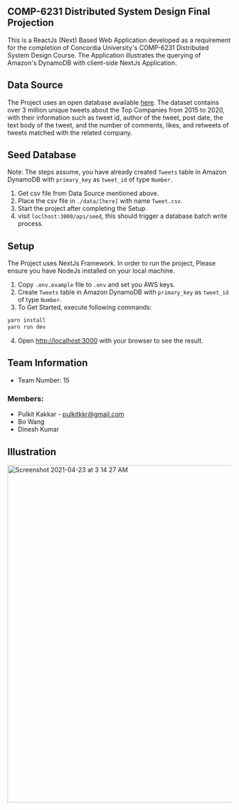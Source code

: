 ## COMP-6231 Distributed System Design Final Projection

This is a ReactJs (Next) Based Web Application developed as a requirement for the completion of Concordia University's COMP-6231 Distributed System Design Course. The Application illustrates the querying of Amazon's DynamoDB with client-side NextJs Application. 

## Data Source
The Project uses an open database available [here](https://www.kaggle.com/omermetinn/tweets-about-the-top-companies-from-2015-to-2020). The dataset contains over 3 million unique tweets about the Top Companies from 2015 to 2020, with their information such as tweet id, author of the tweet, post date, the text body of the tweet, and the number of comments, likes, and retweets of tweets matched with the related company.

## Seed Database
Note: The steps assume, you have already created `Tweets` table in Amazon DynamoDB with `primary_key` as `tweet_id` of type `Number`.


1. Get csv file from Data Source mentioned above.
2. Place the csv file in `./data/[here]` with name `Tweet.csv`.
3. Start the project after completing the Setup.
4. visit `loclhost:3000/api/seed`, this should trigger a database batch write process.
## Setup

The Project uses NextJs Framework. In order to run the project, Please ensure you have NodeJs installed on your local machine.

1. Copy `.env.example` file to `.env` and set you AWS keys.
2. Create `Tweets` table in Amazon DynamoDB with `primary_key` as `tweet_id` of type `Number`.
3. To Get Started, execute following commands:

```bash
yarn install
yarn run dev
```

4. Open [http://localhost:3000](http://localhost:3000) with your browser to see the result.

## Team Information
- Team Number: 15

### Members:
- Pulkit Kakkar - pulkitkkr@gmail.com
- Bo Wang
- Dinesh Kumar

## Illustration
<img width="758" alt="Screenshot 2021-04-23 at 3 14 27 AM" src="https://user-images.githubusercontent.com/5182674/115788965-05318580-a3e2-11eb-969e-769ff506831c.png">


